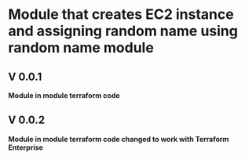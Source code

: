 # Module that creates EC2 instance and assigning random name using random name module

## V 0.0.1
**Module in module terraform code**

## V 0.0.2
**Module in module terraform code changed to work with Terraform Enterprise**
